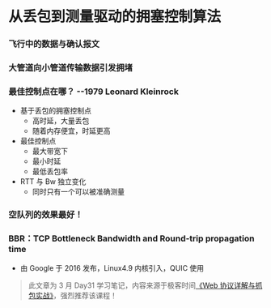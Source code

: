 # 从丢包到测量驱动的拥塞控制算法

### 飞行中的数据与确认报文

### 大管道向小管道传输数据引发拥堵

### 最佳控制点在哪？ --1979 Leonard Kleinrock

* 基于丢包的拥塞控制点
  - 高时延，大量丢包
  - 随着内存便宜，时延更高
* 最佳控制点
  - 最大带宽下
  - 最小时延
  - 最低丢包率
* RTT 与 Bw 独立变化
  - 同时只有一个可以被准确测量

### 空队列的效果最好！

### BBR：TCP Bottleneck Bandwidth and Round-trip propagation time

* 由 Google 于 2016 发布，Linux4.9 内核引入，QUIC 使用

> 此文章为 3 月 Day31 学习笔记，内容来源于极客时间[《Web 协议详解与抓包实战》](http://gk.link/a/11UWp)，强烈推荐该课程！
